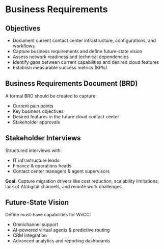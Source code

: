 # Business Requirements

## Objectives

- Document current contact center infrastructure, configurations, and workflows  
- Capture business requirements and define future-state vision  
- Assess network readiness and technical dependencies  
- Identify gaps between current capabilities and desired cloud features  
- Establish measurable success metrics (KPIs)

## Business Requirements Document (BRD)

A formal BRD should be created to capture:  
- Current pain points  
- Key business objectives  
- Desired features in the future cloud contact center  
- Stakeholder approvals

## Stakeholder Interviews

Structured interviews with:  
- IT infrastructure leads  
- Finance & operations heads  
- Contact center managers & agent supervisors  

**Goal:** Capture migration drivers like cost reduction, scalability limitations, lack of AI/digital channels, and remote work challenges.

## Future-State Vision

Define must-have capabilities for WxCC:  
- Omnichannel support  
- AI-powered virtual agents & predictive routing  
- CRM integration  
- Advanced analytics and reporting dashboards